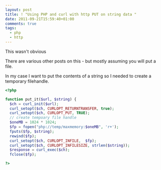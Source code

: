 ```yaml
---
layout: post
title: ! "Using PHP and curl with http PUT on string data "
date: 2011-09-21T15:59:40+01:00
comments: true
tags:
  - php
  - http
---
```


This wasn't obvious

There are various other posts on this - but mostly assuming you will put a file.

In my case I want to put the contents of a string so I needed to create a temporary filehandle.

<!--more-->

```php
<?php

function put_it($url, $string) {
  $ch = curl_init($url);
  curl_setopt($ch, CURLOPT_RETURNTRANSFER, true);
  curl_setopt($ch, CURLOPT_PUT, TRUE);
  // create tempoary file handle
  $oneMB = 1024 * 1024;
  $fp = fopen("php://temp/maxmemory:$oneMB", 'r+');
  fputs($fp, $string);
  rewind($fp);
  curl_setopt($ch, CURLOPT_INFILE,  $fp);
  curl_setopt($ch, CURLOPT_INFILESIZE, strlen($string));
  $response = curl_exec($ch);
  fclose($fp);

?>
```

